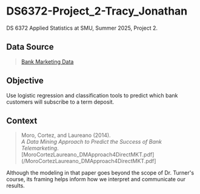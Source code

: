# DS6372-Project_2-Tracy_Jonathan
DS 6372 Applied Statistics at SMU, Summer 2025, Project 2. 
## Data Source
> [Bank Marketing Data](https://archive.ics.uci.edu/ml/datasets/Bank+Marketing)

## Objective
Use logistic regression and classification tools to predict which bank customers will subscribe to a term deposit.

## Context
> Moro, Cortez, and Laureano (2014).  
> *A Data Mining Approach to Predict the Success of Bank Telemarketing*.  
> [MoroCortezLaureano_DMApproach4DirectMKT.pdf](/MoroCortezLaureano_DMApproach4DirectMKT.pdf]

Although the modeling in that paper goes beyond the scope of Dr. Turner's course, its framing helps inform how we interpret and communicate our results.

